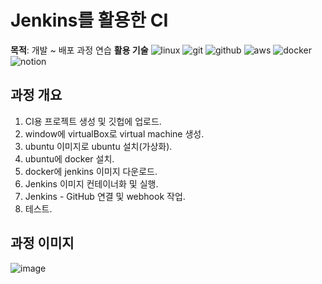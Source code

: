 # Jenkins를 활용한 CI
**목적**: 개발 ~ 배포 과정 연습
**활용 기술**
![linux](https://img.shields.io/badge/linux-FCC624.svg?&style=for-the-badge&logo=linux&logoColor=white)
![git](https://img.shields.io/badge/git-F05032.svg?&style=for-the-badge&logo=git&logoColor=white)
![github](https://img.shields.io/badge/github-181717.svg?&style=for-the-badge&logo=github&logoColor=white)
![aws](https://img.shields.io/badge/aws-232F3E.svg?&style=for-the-badge&logo=amazonaws&logoColor=white)
![docker](https://img.shields.io/badge/docker-2496ED.svg?&style=for-the-badge&logo=docker&logoColor=white)
![notion](https://img.shields.io/badge/notion-000000.svg?&style=for-the-badge&logo=notion&logoColor=white)

## 과정 개요
1. CI용 프로젝트 생성 및 깃헙에 업로드.
2. window에 virtualBox로 virtual machine 생성.
3. ubuntu 이미지로 ubuntu 설치(가상화).
4. ubuntu에 docker 설치.
5. docker에 jenkins 이미지 다운로드.
6. Jenkins 이미지 컨테이너화 및 실행.
7. Jenkins - GitHub 연결 및 webhook 작업.
8. 테스트.

## 과정 이미지
![image](https://github.com/Painterrr/fisa240221/assets/98957340/5fd8ec03-8c13-4994-9644-f36001062972)
